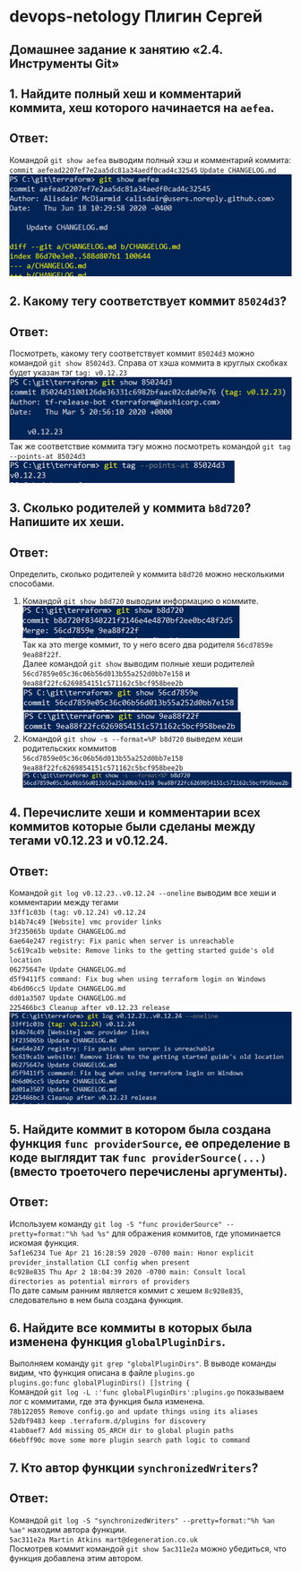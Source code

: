 # devops-netology Плигин Сергей
## Домашнее задание к занятию «2.4. Инструменты Git»

## 1. Найдите полный хеш и комментарий коммита, хеш которого начинается на `aefea`.
## Ответ:
Командой `git show aefea` выводим полный хэш и комментарий коммита:
`commit aefead2207ef7e2aa5dc81a34aedf0cad4c32545`
`Update CHANGELOG.md`</br>
![](img/img1.PNG) </br>

## 2. Какому тегу соответствует коммит `85024d3`?
## Ответ:
Посмотреть, какому тегу соответствует коммит `85024d3` можно командой `git show 85024d3`. Справа от хэша коммита в круглых скобках будет указан тэг `tag: v0.12.23`</br>
![](img/img2.PNG) </br>
Так же соответствие коммита тэгу можно посмотреть командой `git tag --points-at 85024d3`</br>
![](img/img3.PNG) </br>

## 3. Сколько родителей у коммита `b8d720`? Напишите их хеши.
## Ответ:
Определить, сколько родителей у коммита `b8d720` можно несколькими способами.</br>
1) Командой `git show b8d720` выводим информацию о коммите. </br>
![](img/img4.PNG) </br>
Так ка это merge коммит, то у него всего два родителя `56cd7859e 9ea88f22f`. </br>
Далее командой `git show` выводим полные хеши родителей `56cd7859e05c36c06b56d013b55a252d0bb7e158` и `9ea88f22fc6269854151c571162c5bcf958bee2b`</br>
![](img/img5.PNG) </br>
![](img/img6.PNG) </br>
2) Командой `git show -s --format=%P b8d720` выведем хеши родительских коммитов </br>
`56cd7859e05c36c06b56d013b55a252d0bb7e158 9ea88f22fc6269854151c571162c5bcf958bee2b` </br>
![](img/img7.PNG) </br>
## 4. Перечислите хеши и комментарии всех коммитов которые были сделаны между тегами v0.12.23 и v0.12.24.
## Ответ:
Командой `git log v0.12.23..v0.12.24 --oneline` выводим все хеши и комментарии между тегами</br>
`33ff1c03b (tag: v0.12.24) v0.12.24`</br>
`b14b74c49 [Website] vmc provider links`</br>
`3f235065b Update CHANGELOG.md`</br>
`6ae64e247 registry: Fix panic when server is unreachable`</br>
`5c619ca1b website: Remove links to the getting started guide's old location`</br>
`06275647e Update CHANGELOG.md`</br>
`d5f9411f5 command: Fix bug when using terraform login on Windows`</br>
`4b6d06cc5 Update CHANGELOG.md`</br>
`dd01a3507 Update CHANGELOG.md`</br>
`225466bc3 Cleanup after v0.12.23 release`</br>
![](img/img8.PNG) </br>
## 5. Найдите коммит в котором была создана функция `func providerSource`, ее определение в коде выглядит так `func providerSource(...)` (вместо троеточего перечислены аргументы).
## Ответ:
Используем команду `git log -S "func providerSource" --pretty=format:"%h %ad %s"` для ображения коммитов, где упоминается искомая функция.</br>
`5af1e6234 Tue Apr 21 16:28:59 2020 -0700 main: Honor explicit provider_installation CLI config when present`</br>
`8c928e835 Thu Apr 2 18:04:39 2020 -0700 main: Consult local directories as potential mirrors of providers`</br>
По дате самым ранним является коммит с хешем `8c928e835`, следовательно в нем была создана функция.</br>
## 6. Найдите все коммиты в которых была изменена функция `globalPluginDirs`.
Выполняем команду `git grep "globalPluginDirs"`. В выводе команды видим, что функция описана в файле `plugins.go`</br>
`plugins.go:func globalPluginDirs() []string {`</br>
Командой `git log -L :'func globalPluginDirs':plugins.go` показываем лог c коммитами, где эта функция была изменена.</br>
`78b122055 Remove config.go and update things using its aliases`</br>
`52dbf9483 keep .terraform.d/plugins for discovery`</br>
`41ab0aef7 Add missing OS_ARCH dir to global plugin paths`</br>
`66ebff90c move some more plugin search path logic to command`</br>
## 7. Кто автор функции `synchronizedWriters`?
## Ответ:
Командой `git log -S "synchronizedWriters" --pretty=format:"%h %an %ae"` находим автора функции.</br>
`5ac311e2a Martin Atkins mart@degeneration.co.uk`</br>
Посмотрев коммит командой `git show 5ac311e2a` можно убедиться, что функция добавлена этим автором.




